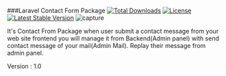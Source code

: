 ###Laravel Contact Form Package
[![Total Downloads](https://poser.pugx.org/csesumonpro/contact/downloads)](https://packagist.org/packages/csesumonpro/contact)
[![License](https://poser.pugx.org/csesumonpro/contact/license)](https://packagist.org/packages/csesumonpro/contact)
[![Latest Stable Version](https://poser.pugx.org/csesumonpro/contact/v/stable)](https://packagist.org/packages/csesumonpro/contact)
![capture](https://user-images.githubusercontent.com/29582239/53131105-19756000-3596-11e9-95c8-195727820942.PNG)

It's Contact From Package when user submit a contact message from your web site frontend you will manage it from Backend(Admin panel) with send contact message of your mail(Admin Mail). 
Replay their message from admin panel.

Version : 1.0 
